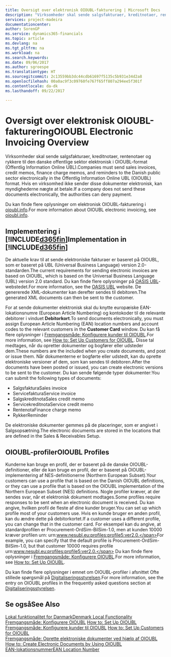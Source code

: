 ```yaml
---
title: Oversigt over elektronisk OIOUBL-fakturering | Microsoft Docs
description: "Virksomheder skal sende salgsfakturaer, kreditnotaer, rentenotaer og rykkere til den danske offentlige sektor elektronisk i OIOUBL-format (Offentlig Information Online UBL). Hvis en virksomhed ikke sender disse dokumenter elektronisk, kan myndighederne nægte at betale."
services: project-madeira
documentationcenter: 
author: SorenGP
ms.service: dynamics365-financials
ms.topic: article
ms.devlang: na
ms.tgt_pltfrm: na
ms.workload: na
ms.search.keywords: 
ms.date: 09/06/2017
ms.author: sgroespe
ms.translationtype: HT
ms.sourcegitcommit: 2c13559bb3dc44cdb61697f5135c5b931e34d2a8
ms.openlocfilehash: 00a0ac9f3c09760fe767f65ff807a294ee5f301f
ms.contentlocale: da-dk
ms.lasthandoff: 09/22/2017

---
```

# <a name="oioubl-electronic-invoicing-overview"></a><span data-ttu-id="8d55e-104">Oversigt over elektronisk OIOUBL-fakturering</span><span class="sxs-lookup"><span data-stu-id="8d55e-104">OIOUBL Electronic Invoicing Overview</span></span>
<span data-ttu-id="8d55e-105">Virksomheder skal sende salgsfakturaer, kreditnotaer, rentenotaer og rykkere til den danske offentlige sektor elektronisk i OIOUBL-format (Offentlig Information Online UBL).</span><span class="sxs-lookup"><span data-stu-id="8d55e-105">Companies must send sales invoices, credit memos, finance charge memos, and reminders to the Danish public sector electronically in the Offentlig Information Online UBL (OIOUBL) format.</span></span> <span data-ttu-id="8d55e-106">Hvis en virksomhed ikke sender disse dokumenter elektronisk, kan myndighederne nægte at betale.</span><span class="sxs-lookup"><span data-stu-id="8d55e-106">If a company does not send these documents electronically, the authorities can deny payment.</span></span>  

<span data-ttu-id="8d55e-107">Du kan finde flere oplysninger om elektronisk OIOUBL-fakturering i [oioubl.info](http://www.oioubl.info).</span><span class="sxs-lookup"><span data-stu-id="8d55e-107">For more information about OIOUBL electronic invoicing, see [oioubl.info](http://www.oioubl.info).</span></span>  

## <a name="implementation-in-included365finincludesd365finmdmd"></a><span data-ttu-id="8d55e-108">Implementering i [!INCLUDE[d365fin](../../includes/d365fin_md.md)]</span><span class="sxs-lookup"><span data-stu-id="8d55e-108">Implementation in [!INCLUDE[d365fin](../../includes/d365fin_md.md)]</span></span>  
<span data-ttu-id="8d55e-109">De aktuelle krav til at sende elektroniske fakturaer er baseret på OIOUBL, som er baseret på UBL (Universal Business Language) version 2.0-standarden.</span><span class="sxs-lookup"><span data-stu-id="8d55e-109">The current requirements for sending electronic invoices are based on OIOUBL, which is based on the Universal Business Language (UBL) version 2.0 standard.</span></span> <span data-ttu-id="8d55e-110">Du kan finde flere oplysninger på [OASIS UBL](http://go.microsoft.com/fwlink/?LinkId=212593)-webstedet.</span><span class="sxs-lookup"><span data-stu-id="8d55e-110">For more information, see the [OASIS UBL](http://go.microsoft.com/fwlink/?LinkId=212593) website.</span></span> <span data-ttu-id="8d55e-111">De genererede XML-dokumenter kan derefter sendes til debitoren.</span><span class="sxs-lookup"><span data-stu-id="8d55e-111">The generated XML documents can then be sent to the customer.</span></span>  

<span data-ttu-id="8d55e-112">For at sende dokumenter elektronisk skal du knytte europæiske EAN-lokationsnumre (European Article Numbering) og kontokoder til de relevante debitorer i vinduet **Debitorkort**.</span><span class="sxs-lookup"><span data-stu-id="8d55e-112">To send documents electronically, you must assign European Article Numbering (EAN) location numbers and account codes to the relevant customers in the **Customer Card** window.</span></span> <span data-ttu-id="8d55e-113">Du kan få flere oplysninger i [Fremgangsmåde: Konfigurere kunder til OIOUBL](how-to-set-up-customers-for-oioubl.md).</span><span class="sxs-lookup"><span data-stu-id="8d55e-113">For more information, see [How to: Set Up Customers for OIOUBL](how-to-set-up-customers-for-oioubl.md).</span></span> <span data-ttu-id="8d55e-114">Disse tal medtages, når du opretter dokumenter og bogfører eller udsteder dem.</span><span class="sxs-lookup"><span data-stu-id="8d55e-114">These numbers are the included when you create documents, and post or issue them.</span></span> <span data-ttu-id="8d55e-115">Når dokumenterne er bogførte eller udstedt, kan du oprette elektroniske versioner af dem, som kan sendes til debitoren.</span><span class="sxs-lookup"><span data-stu-id="8d55e-115">After the documents have been posted or issued, you can create electronic versions to be sent to the customer.</span></span> <span data-ttu-id="8d55e-116">Du kan sende følgende typer dokumenter:</span><span class="sxs-lookup"><span data-stu-id="8d55e-116">You can submit the following types of documents:</span></span>  

-   <span data-ttu-id="8d55e-117">Salgsfaktura</span><span class="sxs-lookup"><span data-stu-id="8d55e-117">Sales invoice</span></span>  
-   <span data-ttu-id="8d55e-118">Servicefaktura</span><span class="sxs-lookup"><span data-stu-id="8d55e-118">Service invoice</span></span>  
-   <span data-ttu-id="8d55e-119">Salgskreditnota</span><span class="sxs-lookup"><span data-stu-id="8d55e-119">Sales credit memo</span></span>  
-   <span data-ttu-id="8d55e-120">Servicekreditnota</span><span class="sxs-lookup"><span data-stu-id="8d55e-120">Service credit memo</span></span>  
-   <span data-ttu-id="8d55e-121">Rentenota</span><span class="sxs-lookup"><span data-stu-id="8d55e-121">Finance charge memo</span></span>  
-   <span data-ttu-id="8d55e-122">Rykker</span><span class="sxs-lookup"><span data-stu-id="8d55e-122">Reminder</span></span>  

<span data-ttu-id="8d55e-123">De elektroniske dokumenter gemmes på de placeringer, som er angivet i Salgsopsætning.</span><span class="sxs-lookup"><span data-stu-id="8d55e-123">The electronic documents are stored in the locations that are defined in the Sales & Receivables Setup.</span></span>  

## <a name="oioubl-profiles"></a><span data-ttu-id="8d55e-124">OIOUBL-profiler</span><span class="sxs-lookup"><span data-stu-id="8d55e-124">OIOUBL Profiles</span></span>  
<span data-ttu-id="8d55e-125">Kunderne kan bruge en profil, der er baseret på de danske OIOUBL-definitioner, eller de kan bruge en profil, der er baseret på OIOUBL-implementering af NES-definitionerne (Northern European Subset).</span><span class="sxs-lookup"><span data-stu-id="8d55e-125">Your customers can use a profile that is based on the Danish OIOUBL definitions, or they can use a profile that is based on the OIOUBL implementation of the Northern European Subset (NES) definitions.</span></span> <span data-ttu-id="8d55e-126">Nogle profiler kræver, at der sendes svar, når et elektronisk dokument modtages.</span><span class="sxs-lookup"><span data-stu-id="8d55e-126">Some profiles require responses to be sent when an electronic document is received.</span></span> <span data-ttu-id="8d55e-127">Du kan angive, hvilken profil de fleste af dine kunder bruger.</span><span class="sxs-lookup"><span data-stu-id="8d55e-127">You can set up which profile most of your customers use.</span></span> <span data-ttu-id="8d55e-128">Hvis en kunde bruger en anden profil, kan du ændre dette på debitorkortet.</span><span class="sxs-lookup"><span data-stu-id="8d55e-128">If a customer uses a different profile, you can change that in the customer card.</span></span> <span data-ttu-id="8d55e-129">For eksempel kan du angive, at standardprofilen er Procurement-OrdSim-BilSim-1.0, men at kunden 10000 kræver profilen urn: urn:www.nesubl.eu:profiles:profile5:ver2.0.</span><span class="sxs-lookup"><span data-stu-id="8d55e-129">For example, you can specify that the default profile is Procurement-OrdSim-BilSim-1.0, but that customer 10000 requires profile urn:www.nesubl.eu:profiles:profile5:ver2.0.</span></span> <span data-ttu-id="8d55e-130">Du kan finde flere oplysninger i [Fremgangsmåde: Konfigurere OIOUBL](how-to-set-up-oioubl.md).</span><span class="sxs-lookup"><span data-stu-id="8d55e-130">For more information, see [How to: Set Up OIOUBL](how-to-set-up-oioubl.md).</span></span>  

<span data-ttu-id="8d55e-131">Du kan finde flere oplysninger i emnet om OIOUBL-profiler i afsnittet Ofte stillede spørgsmål på [Digitaliseringsstyrelsen](http://go.microsoft.com/fwlink/?LinkId=267236).</span><span class="sxs-lookup"><span data-stu-id="8d55e-131">For more information, see the entry on OIOUBL profiles in the frequently asked questions section at [Digitaliseringsstyrelsen](http://go.microsoft.com/fwlink/?LinkId=267236).</span></span>  

## <a name="see-also"></a><span data-ttu-id="8d55e-132">Se også</span><span class="sxs-lookup"><span data-stu-id="8d55e-132">See Also</span></span>  
[<span data-ttu-id="8d55e-133">Lokal funktionalitet for Danmark</span><span class="sxs-lookup"><span data-stu-id="8d55e-133">Denmark Local Functionality</span></span>](denmark-local-functionality.md)  
 <span data-ttu-id="8d55e-134">[Fremgangsmåde: Konfigurere OIOUBL](how-to-set-up-oioubl.md) </span><span class="sxs-lookup"><span data-stu-id="8d55e-134">[How to: Set Up OIOUBL](how-to-set-up-oioubl.md) </span></span>  
 <span data-ttu-id="8d55e-135">[Fremgangsmåde: Konfigurere kunder til OIOUBL](how-to-set-up-customers-for-oioubl.md) </span><span class="sxs-lookup"><span data-stu-id="8d55e-135">[How to: Set Up Customers for OIOUBL](how-to-set-up-customers-for-oioubl.md) </span></span>  
 <span data-ttu-id="8d55e-136">[Fremgangsmåde: Oprette elektroniske dokumenter ved hjælp af OIOUBL](how-to-create-electronic-documents-by-using-oioubl.md) </span><span class="sxs-lookup"><span data-stu-id="8d55e-136">[How to: Create Electronic Documents by Using OIOUBL](how-to-create-electronic-documents-by-using-oioubl.md) </span></span>  
 [<span data-ttu-id="8d55e-137">EAN-lokationsnummer</span><span class="sxs-lookup"><span data-stu-id="8d55e-137">EAN Location Number</span></span>](ean-location-number.md)

